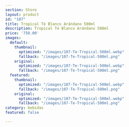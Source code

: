 ```yaml
---
section: Store
layout: product
id: "107"
title: Tropical Té Blanco Arándano 500ml
description: Tropical Té Blanco Arándano 500ml
price: '750.00'
images:
  default:
    thumbnail:
      optimized: "/images/107-Te-Tropical-500ml.webp"
      fallback: "/images/107-Te-Tropical-500ml.png"
    original:
      optimized: "/images/107-Te-Tropical-500ml.webp"
      fallback: "/images/107-Te-Tropical-500ml.png"
  featured:
    thumbnail:
      optimized: "/images/107-Te-Tropical-500ml.webp"
      fallback: "/images/107-Te-Tropical-500ml.png"
    original:
      optimized: "/images/107-Te-Tropical-500ml.webp"
      fallback: "/images/107-Te-Tropical-500ml.png"
category: bebidas
featured: false

---
```

